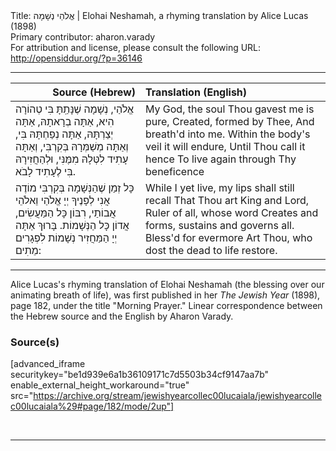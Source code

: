 <html>
<head></head>
<body>
Title: אֱלֹהַי נְשָׁמָה | Elohai Neshamah, a rhyming translation by Alice Lucas (1898)<br />
Primary contributor: aharon.varady<br />
For attribution and license, please consult the following URL: <a href="http://opensiddur.org/?p=36146">http://opensiddur.org/?p=36146</a>
<p />
<hr />

<table style="margin-left: auto;margin-right: auto;" class="draggable">
<thead><tr><th id="x" style="text-align: right;">Source (Hebrew)</th><th style="text-align: left;">Translation (English)</th></tr></thead>
<tbody>
<tr><td style="vertical-align:top;">
<div class="liturgy"><span lang="he">
אֱלֹהַי, נְשָׁמָה שֶׁנָּתַֽתָּ בִּי טְהוֹרָה הִיא,
אַתָּה בְרָאתָהּ, אַתָּה יְצַרְתָּהּ,
אַתָּה נְפַחְתָּהּ בִּי, 
וְאַתָּה מְשַׁמְּרָהּ בְּקִרְבִּי,
וְאַתָּה עָתִיד לִטְּלָהּ מִמֶּנִּי,
וּלְהַחֲזִירָהּ בִּי לֶעָתִיד לָבֹא.
</span></div></td>
 
<td style="vertical-align:top;">
<div class="english">
My God, the soul Thou gavest me is pure,
Created, formed by Thee,
And breath'd into me.
Within the body's veil it will endure,
Until Thou call it hence
To live again through Thy beneficence
</div></td></tr>


<tr><td style="vertical-align:top;">
<div class="liturgy"><span lang="he">
כָּל זְמַן שֶׁהַנְּשָׁמָה בְּקִרְבִּי
מוֹדֶה אֲנִי לְפָנֶיךָ יְיָ אֱלֹהַי וֵאלֹהֵי אֲבוֹתַי,
רִבּוֹן כָּל הַמַּעֲשִׂים, 
אֲדוֹן כָּל הַנְּשָׁמוֹת.
בָּרוּךְ אַתָּה יְיָ
הַמַּחֲזִיר נְשָׁמוֹת לִפְגָרִים מֵתִים:
</span></div></td>
 
<td style="vertical-align:top;">
<div class="english">
While I yet live, my lips shall still recall
That Thou art King and Lord,
Ruler of all, whose word
Creates and forms, sustains and governs all.
Bless'd for evermore
Art Thou, who dost the dead to life restore.
</div></td></tr>
</tbody></table>

<hr />

Alice Lucas's rhyming translation of Elohai Neshamah (the blessing over our animating breath of life), was first published in her <em>The Jewish Year</em> (1898), page 182, under the title "Morning Prayer." Linear correspondence between the Hebrew source and the English by Aharon Varady.

<h3>Source(s)</h3>

[advanced_iframe securitykey="be1d939e6a1b36109171c7d5503b34cf9147aa7b" enable_external_height_workaround="true" src="https://archive.org/stream/jewishyearcollec00lucaiala/jewishyearcollec00lucaiala%29#page/182/mode/2up"]


&nbsp;

<hr />

&nbsp;
</body>
</html>